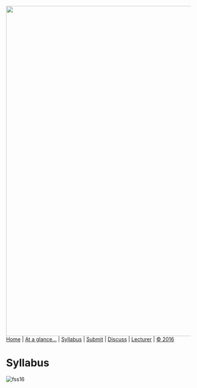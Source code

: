 [<img width=900 src="https://raw.githubusercontent.com/txt/fss16/master/img/fss16.png">](http://tiny.cc/fss2016)   
[Home](http://tiny.cc/fss2016) |
[At a glance...](https://github.com/txt/fss16/blob/master/doc/glance.md) |
[Syllabus](https://github.com/txt/fss16/blob/master/doc/syllabus.md) |
[Submit](http://tiny.cc/fss2016give) |
[Discuss](https://fss16.slack.com/) |
[Lecturer](http://menzies.us) |
[&copy; 2016](https://github.com/txt/fss16/blob/master/LICENSE.md) 


# Syllabus


![fss16](https://fss16.slack.com/)

